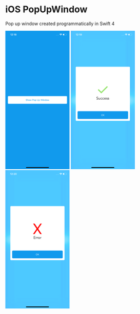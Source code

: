 # iOS PopUpWindow
 Pop up window created programmatically in Swift 4

<img src="Screenshots/1.png" width="200"> <img src="Screenshots/2.png" width="200"> <img src="Screenshots/3.png" width="200">
